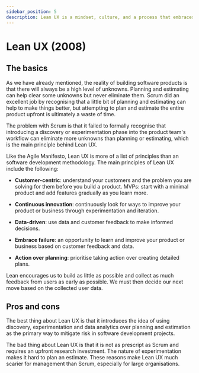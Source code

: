 ```yaml
---
sidebar_position: 5
description: Lean UX is a mindset, culture, and a process that embraces Lean-Agile methods that implements functionality in minimum viable increments and determines success by measuring results against a benefit hypothesis.
---
```


# Lean UX (2008)

## The basics

As we have already mentioned, the reality of building software products is that there will always be a high level of unknowns. Planning and estimating can help clear some unknowns but never eliminate them. Scrum did an excellent job by recognising that a little bit of planning and estimating can help to make things better, but attempting to plan and estimate the entire product upfront is ultimately a waste of time. 

The problem with Scrum is that it failed to formally recognise that introducing a discovery or experimentation phase into the product team's workflow can eliminate more unknowns than planning or estimating, which is the main principle behind Lean UX.

Like the Agile Manifesto, Lean UX is more of a list of principles than an software development methodology. The main principles of Lean UX include the following:

- **Customer-centric**: understand your customers and the problem you are solving for them before you build a product.
MVPs: start with a minimal product and add features gradually as you learn more.

- **Continuous innovation**: continuously look for ways to improve your product or business through experimentation and iteration.

- **Data-driven**: use data and customer feedback to make informed decisions.

- **Embrace failure**: an opportunity to learn and improve your product or business based on customer feedback and data.

- **Action over planning**: prioritise taking action over creating detailed plans.

Lean encourages us to build as little as possible and collect as much feedback from users as early as possible. We must then decide our next move based on the collected user data.

## Pros and cons

The best thing about Lean UX is that it introduces the idea of using discovery, experimentation and data analytics over planning and estimation as the primary way to mitigate risk in software development projects.

The bad thing about Lean UX is that it is not as prescript as Scrum and requires an upfront research investment. The nature of experimentation makes it hard to plan an estimate. These reasons make Lean UX much scarier for management than Scrum, especially for large organisations.